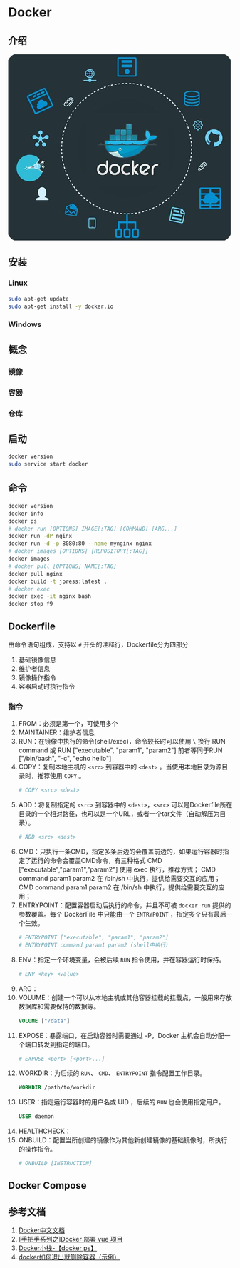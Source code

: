 # Docker

## 介绍

![Yeoman](../../../assets/images/docker.jpg)

## 安装

### Linux

```bash
sudo apt-get update
sudo apt-get install -y docker.io
```

### Windows

## 概念

### 镜像

### 容器

### 仓库

## 启动

```bash
docker version
sudo service start docker
```

## 命令

```bash
docker version
docker info
docker ps
# docker run [OPTIONS] IMAGE[:TAG] [COMMAND] [ARG...]
docker run -dP nginx
docker run -d -p 8080:80 --name mynginx nginx
# docker images [OPTIONS] [REPOSITORY[:TAG]]
docker images
# docker pull [OPTIONS] NAME[:TAG]
docker pull nginx
docker build -t jpress:latest .
# docker exec 
docker exec -it nginx bash
docker stop f9
```

## Dockerfile

由命令语句组成，支持以 `#` 开头的注释行，Dockerfile分为四部分

1. 基础镜像信息
1. 维护者信息
1. 镜像操作指令
1. 容器启动时执行指令

### 指令

1. FROM：必须是第一个，可使用多个
1. MAINTAINER：维护者信息
1. RUN：在镜像中执行的命令(shell/exec)，命令较长时可以使用 `\` 换行
    RUN command 或 RUN ["executable", "param1", "param2"]
    前者等同于RUN ["/bin/bash", "-c", "echo hello"]
1. COPY：复制本地主机的 `<src>` 到容器中的 `<dest>` 。当使用本地目录为源目录时，推荐使用 `COPY` 。
    ```dockerfile
    # COPY <src> <dest>
    ```
1. ADD：将复制指定的 `<src>` 到容器中的 `<dest>`，`<src>` 可以是Dockerfile所在目录的一个相对路径，也可以是一个URL，或者一个tar文件（自动解压为目录）。
    ```dockerfile
    # ADD <src> <dest>
    ```
1. CMD：只执行一条CMD，指定多条后边的会覆盖前边的，如果运行容器时指定了运行的命令会覆盖CMD命令，有三种格式
    CMD ["executable","param1","param2"] 使用 exec 执行，推荐方式；
    CMD command param1 param2 在 /bin/sh 中执行，提供给需要交互的应用；
    CMD command param1 param2 在 /bin/sh 中执行，提供给需要交互的应用；
1. ENTRYPOINT：配置容器启动后执行的命令，并且不可被 `docker run` 提供的参数覆盖。每个 DockerFile 中只能由一个 `ENTRYPOINT` ，指定多个只有最后一个生效。
    ```dockerfile
    # ENTRYPOINT ["executable", "param1", "param2"]
    # ENTRYPOINT command param1 param2 (shell中执行)
    ```
1. ENV：指定一个环境变量，会被后续 `RUN` 指令使用，并在容器运行时保持。
    ```dockerfile
    # ENV <key> <value>
    ```
1. ARG：
1. VOLUME：创建一个可以从本地主机或其他容器挂载的挂载点，一般用来存放数据库和需要保持的数据等。
    ```dockerfile
    VOLUME ["/data"]
    ```
1. EXPOSE：暴露端口，在启动容器时需要通过 -P，Docker 主机会自动分配一个端口转发到指定的端口。
    ```dockerfile
    # EXPOSE <port> [<port>...]
    ```
1. WORKDIR：为后续的 `RUN`、 `CMD`、 `ENTRYPOINT` 指令配置工作目录。
    ```dockerfile
    WORKDIR /path/to/workdir
    ```
1. USER：指定运行容器时的用户名或 UID ，后续的 `RUN` 也会使用指定用户。
    ```dockerfile
    USER daemon
    ```
1. HEALTHCHECK：
1. ONBUILD：配置当所创建的镜像作为其他新创建镜像的基础镜像时，所执行的操作指令。
    ```dockerfile
    # ONBUILD [INSTRUCTION]
    ```

## Docker Compose

## 参考文档

1. [Docker中文文档](http://www.dockerinfo.net/document)
1. [[手把手系列之]Docker 部署 vue 项目](https://juejin.im/post/5cce4b1cf265da0373719819)
1. [Docker小栈-【docker ps】](https://www.jianshu.com/p/8474119c8cd1)
1. [docker如何退出就删除容器（示例）](https://blog.csdn.net/qq_36850813/article/details/96848886)
